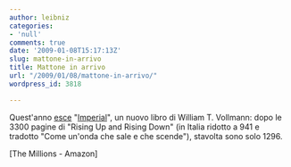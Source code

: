 ```yaml
---
author: leibniz
categories:
- 'null'
comments: true
date: '2009-01-08T15:17:13Z'
slug: mattone-in-arrivo
title: Mattone in arrivo
url: "/2009/01/08/mattone-in-arrivo/"
wordpress_id: 3818

---
```

Quest'anno [esce](https://www.themillionsblog.com/2009/01/most-anticipated-2009-may-be-great-year.html) "[Imperial](https://www.amazon.com/exec/obidos/ASIN/0670020613/ref=nosim/themillions-20)", un nuovo libro di William T. Vollmann: dopo le 3300 pagine di "Rising Up and Rising Down" (in Italia ridotto a 941 e tradotto "Come un'onda che sale e che scende"), stavolta sono solo 1296.

[The Millions - Amazon]
